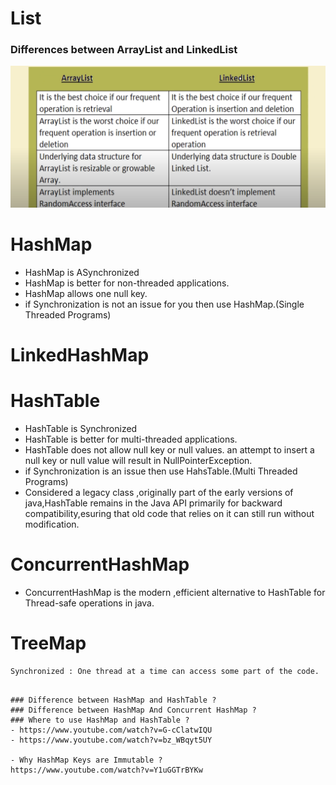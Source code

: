 

# List
### Differences between ArrayList and LinkedList 
![string](/images/ArrayList_LinkedList.png)














# HashMap 
- HashMap is ASynchronized
- HashMap is better for non-threaded applications.
- HashMap allows one null key.
- if Synchronization is not an issue for you then use HashMap.(Single Threaded Programs)


# LinkedHashMap






# HashTable
- HashTable is Synchronized
- HashTable is better for multi-threaded applications.
- HashTable does not allow null key or null values. an attempt to insert a null key or null value will result in NullPointerException.
- if Synchronization is an issue then use HahsTable.(Multi Threaded Programs)
- Considered a legacy class ,originally part of the early versions of java,HashTable remains in the Java API primarily for backward compatibility,esuring that old code that relies on it can still run without modification.

# ConcurrentHashMap
- ConcurrentHashMap is the modern ,efficient alternative to HashTable for Thread-safe operations in java.


# TreeMap


```
Synchronized : One thread at a time can access some part of the code.
```

```

### Difference between HashMap and HashTable ?
### Difference between HashMap And Concurrent HashMap ?
### Where to use HashMap and HashTable ?
- https://www.youtube.com/watch?v=G-cClatwIQU
- https://www.youtube.com/watch?v=bz_WBqyt5UY

- Why HashMap Keys are Immutable ?
https://www.youtube.com/watch?v=Y1uGGTrBYKw

```
